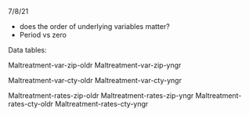 7/8/21

- does the order of underlying variables matter?
- Period vs zero


Data tables:

Maltreatment-var-zip-oldr
Maltreatment-var-zip-yngr

Maltreatment-var-cty-oldr
Maltreatment-var-cty-yngr

Maltreatment-rates-zip-oldr
Maltreatment-rates-zip-yngr
Maltreatment-rates-cty-oldr
Maltreatment-rates-cty-yngr


